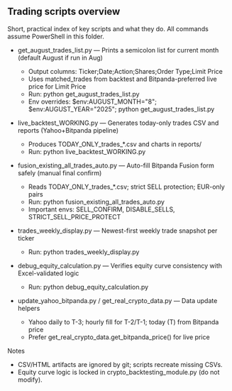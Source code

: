 ## Trading scripts overview

Short, practical index of key scripts and what they do. All commands assume PowerShell in this folder.

- get_august_trades_list.py — Prints a semicolon list for current month (default August if run in Aug)
  - Output columns: Ticker;Date;Action;Shares;Order Type;Limit Price
  - Uses matched_trades from backtest and Bitpanda-preferred live price for Limit Price
  - Run: python get_august_trades_list.py
  - Env overrides: $env:AUGUST_MONTH="8"; $env:AUGUST_YEAR="2025"; python get_august_trades_list.py

- live_backtest_WORKING.py — Generates today-only trades CSV and reports (Yahoo+Bitpanda pipeline)
  - Produces TODAY_ONLY_trades_*.csv and charts in reports/
  - Run: python live_backtest_WORKING.py

- fusion_existing_all_trades_auto.py — Auto-fill Bitpanda Fusion form safely (manual final confirm)
  - Reads TODAY_ONLY_trades_*.csv; strict SELL protection; EUR-only pairs
  - Run: python fusion_existing_all_trades_auto.py
  - Important envs: SELL_CONFIRM, DISABLE_SELLS, STRICT_SELL_PRICE_PROTECT

- trades_weekly_display.py — Newest-first weekly trade snapshot per ticker
  - Run: python trades_weekly_display.py

- debug_equity_calculation.py — Verifies equity curve consistency with Excel-validated logic
  - Run: python debug_equity_calculation.py

- update_yahoo_bitpanda.py / get_real_crypto_data.py — Data update helpers
  - Yahoo daily to T-3; hourly fill for T-2/T-1; today (T) from Bitpanda price
  - Prefer get_real_crypto_data.get_bitpanda_price() for live price

Notes
- CSV/HTML artifacts are ignored by git; scripts recreate missing CSVs.
- Equity curve logic is locked in crypto_backtesting_module.py (do not modify).
